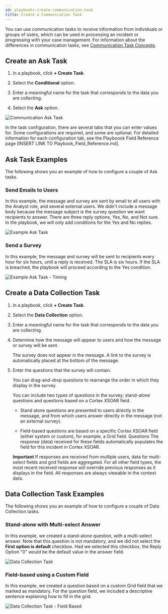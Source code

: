 ```yaml
---
id: playbooks-create-communication-task
title: Create a Communication Task
---
```

You can use communication tasks to receive information from individuals or groups of users, which can be used in processing an incident or progressing with your case management. For information about the differences in communication tasks, see [Communication Task Concepts](playbooks-communication-task-concepts).

## Create an Ask Task

1. In a playbook, click **+ Create Task**.

2. Select the **Conditional** option.

3. Enter a meaningful name for the task that corresponds to the data you are collecting.

4. Select the **Ask** option.

![Communication Ask Task](../doc_imgs/playbooks/Communication-New-Ask-Task.png)

In the task configuration, there are several tabs that you can enter values for. Some configurations are required, and some are optional. For detailed information for each configuration tab, see the Playboook Field Reference page [INSERT LINK TO Playbook_Field_Reference.md].

## Ask Task Examples

The following shows you an example of how to configure a couple of Ask tasks.

### Send Emails to Users

In this example, the message and survey are sent by email to all users with the Analyst role, and several external users. We didn't include a message body because the message subject is the survey question we want recipients to answer. There are three reply options, Yes, No, and Not sure. In the playbook, we will only add conditions for the Yes and No replies.

![Example Ask Task](../doc_imgs/playbooks/communication_example-ask-task.png)

### Send a Survey 

In this example, the message and survey will be sent to recipients every hour for six hours, until a reply is received. The SLA is six hours. If the SLA is breached, the playbook will proceed according to the Yes condition.

![Example Ask Task - Timing](../doc_imgs/playbooks/communication_example-ask-task-timing.png)


## Create a Data Collection Task

1. In a playbook, click **+ Create Task**.

2. Select the **Data Collection** option.

3. Enter a meaningful name for the task that corresponds to the data you are collecting.

4. Determine how the message will appear to users and how the message or survey will be sent. 
   
   The survey does not appear in the message. A link to the survey is automatically placed at the bottom of the message.

5. Enter the questions that the survey will contain. 

   You can drag-and-drop questions to rearrange the order in which they display in the survey. 

   You can include two types of questions in the survey; stand-alone questions and questions based on a Cortex XSOAR field.

   * Stand alone questions are presented to users directly in the message, and from which users answer directly in the message (not an external survey).

   * Field-based questions are based on a specific Cortex XSOAR field (either system or custom), for example, a Grid field. Questions The response (data) received for these fields automatically populates the field for this incident in Cortex XSOAR.

   **Important** If responses are received from multiple users, data for multi-select fields and grid fields are aggregated. For all other field types, the most recent received response will override previous responses as it displays in the field. All responses are always viewable in the context data.

## Data Collection Task Examples

The following shows you an example of how to configure a couple of Data Collection tasks.

### Stand-alone with Multi-select Answer

In this example, we created a stand-alone question, with a multi-select answer. Note that this question is not mandatory, and we did not select the **First option is default** checkbox. Had we selected this checkbox, the Reply Option "0" would be the default value in the answer field.

![Data Collection Task](../doc_imgs/playbooks/Communication-Data-Collection-Stand-alone.png)

### Field-based using a Custom Field

In this example, we created a question based on a custom Grid field that we marked as mandatory. For the question field, we included a descriptive sentence explaining how to fill in the grid.

![Data Collection Task - Field Based](../doc_imgs/playbooks/Communication-Data-Collection-Field-based.png)


